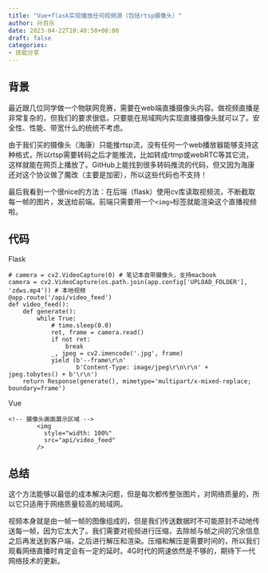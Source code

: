 ```yaml
---
title: "Vue+flask实现播放任何视频源（包括rtsp摄像头）"
author: 孙百乐
date: 2023-04-22T10:40:50+08:00
draft: false
categories: 
- 技能分享
---
```


## 背景

最近跟几位同学做一个物联网竞赛，需要在web端直播摄像头内容。做视频直播是非常复杂的，但我们的要求很低，只要能在局域网内实现直播摄像头就可以了。安全性、性能、带宽什么的统统不考虑。

由于我们买的摄像头（海康）只能推rtsp流，没有任何一个web播放器能够支持这种格式，所以rtsp需要转码之后才能推流，比如转成rtmp或webRTC等其它流，这样就能在网页上播放了。GitHub上能找到很多转码推流的代码，但又因为海康还对这个协议做了魔改（主要是加密），所以这些代码也不支持！

最后我看到一个很nice的方法：在后端（flask）使用cv库读取视频流，不断截取每一帧的图片，发送给前端。前端只需要用一个`<img>`标签就能渲染这个直播视频啦。

## 代码

Flask

```flask
# camera = cv2.VideoCapture(0) # 笔记本自带摄像头，支持macbook
camera = cv2.VideoCapture(os.path.join(app.config['UPLOAD_FOLDER'], 'zdws.mp4')) # 本地视频
@app.route('/api/video_feed')
def video_feed():
    def generate():
        while True:
            # time.sleep(0.0)
            ret, frame = camera.read()
            if not ret:
                break
            _, jpeg = cv2.imencode('.jpg', frame)
            yield (b'--frame\r\n'
                   b'Content-Type: image/jpeg\r\n\r\n' + jpeg.tobytes() + b'\r\n')
    return Response(generate(), mimetype='multipart/x-mixed-replace; boundary=frame')
```

Vue

```vue
<!-- 摄像头画面展示区域 -->
        <img
          style="width: 100%"
          src="api/video_feed"
        />
```

## 总结

这个方法能够以最低的成本解决问题，但是每次都传整张图片，对网络质量的，所以它只适用于网络质量较高的局域网。

视频本身就是由一帧一帧的图像组成的，但是我们传送数据时不可能原封不动地传送每一帧，因为它太大了。我们需要对视频进行压缩，去除帧与帧之间的冗余信息之后再发送到客户端，之后进行解压和渲染。压缩和解压是需要时间的，所以我们观看网络直播时肯定会有一定的延时。4G时代的网速依然是不够的，期待下一代网络技术的更新。
